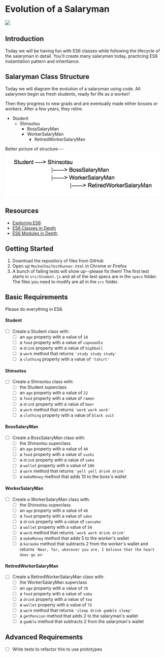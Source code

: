 # Evolution of a Salaryman

![](http://www.japanitup.com/wp-content/uploads/Japanese-Office-Ladies-and-Salary-Men.jpg)
## Introduction

Today we will be having fun with ES6 classes while following the lifecycle of the salaryman in detail. You'll create many salarymen today, practicing ES6 instantiation pattern and inheritance.

## Salaryman Class Structure

Today we will diagram the evolution of a salaryman using code.
All salarymen begin as fresh students, ready for life as a worker!

Then they progress to new grads and are eventually made either bosses or workers. After a few years, they retire.

* Student
  * Shinsotsu
    * BossSalaryMan
    * WorkerSalaryMan
      * RetiredWorkerSalaryMan

Better picture of structure---
![](es6-structure.png)

## Resources
* [Exploring ES6](http://exploringjs.com/es6/ch_classes.html)
* [ES6 Classes in Depth](https://ponyfoo.com/articles/es6-classes-in-depth)
* [ES6 Modules in Depth](https://hacks.mozilla.org/2015/08/es6-in-depth-modules/)

## Getting Started

1. Download the repository of files from GitHub
2. Open up `MochaChaiTestRunner.html` in Chrome or Firefox
3. A bunch of failing tests will show up--please fix them! The first test starts in `src/Student.js` and all of the test specs are in the `specs` folder. The files you need to modify are all in the `src` folder.

## Basic Requirements

Please do everything in ES6.

#### Student

- [ ] Create a Student class with:
  - [ ] an `age` property with a value of `18`
  - [ ] a `food` property with a value of `cupnoodle`
  - [ ] a `drink` property with a value of `highball`
  - [ ] a `work` method that returns `'study study study'`
  - [ ] a `clothing` property with a value of `'tshirt'`

#### Shinsotsu

- [ ] Create a Shinsotsu class with:
  - [ ] the Student superclass
  - [ ] an `age` property with a value of `22`
  - [ ] a `food` property with a value of `ramen`
  - [ ] a `drink` property with a value of `beer`
  - [ ] a `work` method that returns `'work work work'`
  - [ ] a `clothing` property with a value of `black suit`

#### BossSalaryMan

- [ ] Create a BossSalaryMan class with:
  - [ ] the Shinsotsu superclass
  - [ ] an `age` property with a value of `40`
  - [ ] a `food` property with a value of `sushi`
  - [ ] a `drink` property with a value of `sake`
  - [ ] a `wallet` property with a value of `100`
  - [ ] a `work` method that returns `'yell yell drink drink'`
  - [ ] a `makeMoney` method that adds 10 to the boss's wallet

#### WorkerSalaryMan

- [ ] Create a WorkerSalaryMan class with:
  - [ ] the Shinsotsu superclass
  - [ ] an `age` property with a value of `40`
  - [ ] a `food` property with a value of `udon`
  - [ ] a `drink` property with a value of `cansake`
  - [ ] a `wallet` property with a value of `50`
  - [ ] a `work` method that returns `'work work drink drink'`
  - [ ] a `makeMoney` method that adds 5 to the worker's wallet
  - [ ] a  `karaoke` method that subtracts 2 from the worker's wallet and returns `'Near, far, wherever you are, I believe that the heart does go on'`

#### RetiredWorkerSalaryMan

- [ ] Create a RetiredWorkerSalaryMan class with:
  - [ ] the WorkerSalaryMan superclass
  - [ ] an `age` property with a value of `70`
  - [ ] a `food` property with a value of `soba`
  - [ ] a `drink` property with a value of `tea`
  - [ ] a `wallet` property with a value of `75`
  - [ ] a `work` method that returns `'sleep drink gamble sleep'`
  - [ ] a `getPension` method that adds 2 to the salaryman's wallet
  - [ ] a  `gamble` method that subtracts 2 from the salaryman's wallet

## Advanced Requirements

- [ ] Write tests to refactor this to use prototypes
